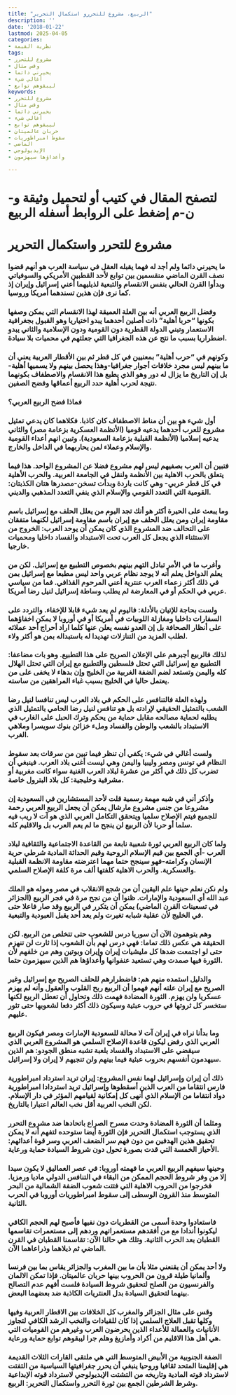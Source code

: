 ```yaml
---
title: "الربيع، مشروع للتحررو استكمال التحرير"
description: ''
date: '2018-01-22'
lastmod: 2025-04-05
categories:
- نظرية القيمة
tags:
- مشروع للتحرر
- وقس مثال
- يحيرني دائما
- أغالي شيء
- ليبقوهم توابع
keywords:
- مشروع للتحرر
- وقس مثال
- يحيرني دائما
- أغالي شيء
- ليبقوهم توابع
- حربان عالميتان
- سقوط امبراطوريات
- الماضي
- الإيديولوجي
- وأعداؤها سيهزمون

---
```

# **لتصفح المقال في كتيب أو لتحميل وثيقة و-ن-م إضغط على الروابط أسفله** **الربيع**

# مشروع للتحرر واستكمال التحرير

### ما يحيرني دائما ولم أجد له فهما يقبله العقل في سياسة العرب هو أنهم قضوا نصف القرن الماضي منقسمين بين توابع لأحد القطبين الأمريكي والسوفياتي وبدأوا القرن الحالي بنفس الانقسام والتبعية لذيليهما أعني إسرائيل وإيران إذ كما نرى فإن هذين تسندهما أمريكا وروسيا.

### وفضل الربيع العربي أنه بين العلة العميقة لهذا الانقسام التي يمكن وصفها بكونها “حربا أهلية” ذات أصلين أحدهما يبدو اختياريا وهو القبول بجغرافية الاستعمار وتبني الدولة القطرية دون القومية ودون الإسلامية والثاني يبدو اضطراريا بسبب ما نتج عن هذه الجغرافيا التي جعلتهم في محميات بلا سيادة.

### وكونهم في “حرب أهلية” بمعنيين في كل قطر ثم بين الأقطار العربية يعني أن ما بينهم ليس مجرد خلافات أجوار جغرافيا-وهذا يحصل بينهم ولا يسميها أهلية-بل إن التاريخ ما يزال له دور وهو الذي يطبع هذا الانقسام والاصطفاف بكونهما نتيجة لحرب أهلية حدد الربيع أعماقها وفضح الصفين.

### فماذا فضح الربيع العربي؟

### أول شيء هو بين أن مناط الاصطفاف كان كاذبا. فكلاهما كان يدعي تمثيل مشروع للعرب أحدهما يدعيه قوميا (الأنظمة العسكرية بزعامة مصر) والثاني يدعيه إسلاميا (الأنظمة القبلية بزعامة السعودية). وتبين انهم أعداء القومية والإسلام وعملاء لمن يحاربهما في الداخل والخارج.

### فتبين أن العرب بصفيهم ليس لهم مشروع فضلا عن المشروع الواحد. هذا فيما يتعلق بالحرب الاهلية بين الأنظمة ولنقل في الجامعة العربية. والحرب الأهلية في كل قطر عربي- وهي كانت باردة وبدأت تسخن-مصدرها هتان الكذبتان: القومية التي التعدد القومي والإسلام الذي ينفي التعدد المذهبي والديني.

### وما يبعث على الحيرة أكثر هو أنك تجد اليوم من يعلل الحلف مع إسرائيل باسم مقاومة إيران ومن يعلل الحلف مع إيران باسم مقاومة إسرائيل لكنهما متفقان على التحالف ضد المشروع الذي كان يمكن أن يوحد العرب: الخروج من الاستثناء الذي يجعل كل العرب تحت الاستبداد والفساد داخليا ومحميات خارجيا.

### وأغرب ما في الأمر تبادل التهم بينهم بخصوص التطبيع مع إسرائيل. لكن من يعلم الدواخل يعلم أنه لا يوجد نظام عربي واحد ليس مطبعا مع إسرائيل بمن في ذلك أكثر زعماء العرب عنترية أعني المرحوم القذافي. فما من سياسي عربي في الحكم أو في المعارضة لم يطلب وساطة إسرائيل لنيل رضا أمريكا.

### ولست بحاجة للإتيان بالأدلة: فاليوم لم يعد شيء قابلا للإخفاء. والتردد على السفارات داخليا ومغازلة اللوبيات في أمريكا أو في أوروبا لا يمكن اخفاؤهما على أنظار الصحافة بل إن العدو نفسه يعلن عنها كلما اراد أحراج أحد عملائه لطلب المزيد من التنازلات تهديدا له باستبداله بمن هو أكثر ولاء.

### لذلك فالربيع أجبرهم على الإعلان الصريح على هذا التطبيع. وهو بات مضاعفا: التطبيع مع إسرائيل التي تحتل فلسطين والتطبيع مع إيران التي تحتل الهلال كله واليمن وتستعد لضم الضفة الغربية من الخليج وإن بدهاء لا يخفى على من يعتمل حاليا في الخليج بسبب غباء المراهقين من ساسته.

### ولهذه العلة فالتنافس على الحكم في بلاد العرب ليس تنافسا لنيل رضا الشعب بالتمثيل الحقيقي لإرادته بل هو تنافس لنيل رضا الحامي بالتمثيل الذي يطلبه لحماية مصالحه مقابل حماية من يحكم وترك الحبل على الغارب في الاستبداد بالشعب والوطن والفساد وملء خزائن بنوك سويسرا وملاهي الغرب.

### ولست أغالي في شيء: يكفي أن تنظر فيما تبين من سرقات بعد سقوط النظام في تونس ومصر وليبيا واليمن وهي ليست أغنى بلاد العرب. فينبغي أن تضرب كل ذلك في أكثر من عشرة لبلاد العرب الغنية سواء كانت مغربية أو مشرقية وخليجية: كل بلاد البترول خاصة.

### وأذكر أني في شبه مهمة رسمية قلت لأحد المستشارين في السعودية إن مشروعا من جنس مشروع مارشال يمكن أن يجعل الربيع العربي رحمة للجميع فيتم الإصلاح سلميا ويتحقق التكامل العربي الذي هو آت لا ريب فيه سلما أو حربا لأن الربيع لن ينجح ما لم يعم العرب بل والاقليم كله.

### ولما كان الربيع العربي ثورة شعبية نابعة من القاعدة الاجتماعية والثقافية لبلاد العرب -أي الجمع بين قيم الإسلام الروحية وقيم الحداثة المادية شرطي حرية الإنسان وكرامته-فهو سينجح حتما مهما اعترضته مقاومة الانظمة القبلية والعسكرية. والحرب الاهلية كلفتها ألف مرة كلفة الإصلاح السلمي.

### ولم نكن نعلم حينها علم اليقين أن من شجع الانقلاب في مصر وموله هو الملك عبد الله أي السعودية والإمارات. ظنوا أن من نجح مرة في فجر الربيع (الجزائر في تسعينات القرن الماضي) يمكن أن يتكرر في الربيع وقد صار فاعلا حتى في الخليج لأن عقلية شبابه تغيرت ولم يعد أحد يقبل العبودية والتبعية.

### وهم يتوهمون الآن أن سوريا درس للشعوب حتى تتخلص من الربيع. لكن الحقيقة هي عكس ذلك تماما: فهي درس لهم بأن الشعوب إذا ثارت لن تنهزم حتى لو اجتمعت ضدها كل مليشيات إيران وإيران وبوتين وهم من خلفهم لأن الثورة فيها صمدت وهي تستعيد عنفوانها وأعداؤها هم الذين سيهزمون حتما.

### والدليل استمده منهم هم: فاضطرارهم للحلف الصريح مع إسرائيل وغير الصريح مع إيران علته أنهم فهموا أن الربيع ربح القلوب والعقول وأنه لم يهزم عسكريا ولن يهزم. الثورة المضادة فهمت ذلك وتحاول أن تعطل الربيع لكنها ستخسر كل ثروتها في حروب عبثية وسيكون ذلك أكثر دفعا لشعوبها حتى تثور عليهم.

### وما بدأنا نراه في إيران آت لا محالة للسعودية الإمارات ومصر فيكون الربيع العربي الذي رفض ليكون قاعدة الإصلاح السلمي هو المشروع العربي الذي سيقضي على الاستبداد والفساد بلعبة تشبه منطق الجودو: هم الذين سيهدمون أنفسهم بحروب عبثية فيما بينهم ولن تنجيهم لا إيران ولا إسرائيل.

### ذلك أن إيران وإسرائيل لهما نفس المشروع: إيران تريد استرداد امبراطورية فارس انتقاما من العرب الذين أسقطوها وإسرائيل تريد استردادا امبراطورية دواد انتقاما من الإسلام الذي أنهى كل إمكانية لقيامهم المؤثر في دار الإسلام. لكن النخب العربية أقل نخب العالم اعتبارا بالتاريخ.

### ومثلما أن الثورة المضادة وحدت مسرح الصراع باتحادها ضد مشروع التحرر الذي يستوجب استكمال التحرير فإن الثورة أيضا ستوحده لتفهم أنه لا يمكن تحقيق هذين الهدفين من دون فهم سر الضعف العربي وسر قوة أعدائهم: الأحياز الخمسة التي قدت بصورة تحول دون شروط السيادة حماية ورعاية.

### وحينها سيفهم الربيع العربي ما فهمته أوروبا: في عصر العماليق لا يكون سيدا إلا من وفر شروط الحجم الممكن من البقاء في التنافس الدولي ماديا ورمزيا. فخرجوا من الحروب الاهلية التي فتتت شعوب الضفة الشمالية من البحر المتوسط منذ القرون الوسطى إلى سقوط امبراطوريات أوروبا في الحرب الثانية.

### فاستعادوا وحدة أسمى من القطريات دون نفيها فأصبح لهم الحجم الكافي ليكونوا أندادا مع من أفقدهم مستعمراتهم وردهم إلى مستعمرات تقاسمها القطبان بعد الحرب الثانية. وتلك هي حالنا الآن: تقاسمنا القطبان في القرن الماضي ثم ذيلاهما وذراعاهما الآن.

### ولا أحد يمكن أن يقنعني مثلا بأن ما بين المغرب والجزائر يقاس بما بين فرنسا وألمانيا طيلة قرون من الحروب بينها حربان عالميتان. فإذا تمكن الالمان والفرنسيون من الصلح لتحقيق شروط السيادة فلست أفهم عدم التصالح بينهما لتحقيق السيادة بدل العنتريات الكاذبة ضد بعضهما البعض.

### وقس على مثال الجزائر والمغرب كل الخلافات بين الاقطار العربية وفيها وكلها تقبل العلاج السلمي إذا كان للقيادات والنخب الرشد الكافي لتجاوز الأنانيات والعمالة للأعداء الذين يحرضون العرب وغيرهم من القوميات التي هي أهل هذا الاقليم من أكراد وأمازيغ وهلم جرا ليبقوهم توابع حماية ورعاية.

### الضفة الجنوبية من الأبيض المتوسط التي هي ملتقى القارات الثلاث القديمة هي إقليمنا المتحد ثقافيا وروحيا ينبغي أن يحرر جغرافيتها السياسية من التفتت لاسترداد قوته المادية وتاريخه من التشتت الإيديولوجي لاسترداد قوته الإبداعية وشرط الشرطين الجمع بين ثورة التحرر واستكمال التحرير: الربيع.

###
